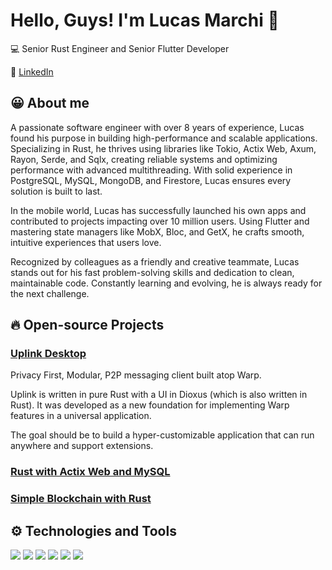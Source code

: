 # Hello, Guys! I'm Lucas Marchi :metal: 

💻 Senior Rust Engineer and Senior Flutter Developer

💬 [LinkedIn]([https://www.linkedin.com/in/lgmarchi/](https://www.linkedin.com/in/lgmarchi-software-engineer/)) 

## 😀 About me
A passionate software engineer with over 8 years of experience, Lucas found his purpose in building high-performance and scalable applications. Specializing in Rust, he thrives using libraries like Tokio, Actix Web, Axum, Rayon, Serde, and Sqlx, creating reliable systems and optimizing performance with advanced multithreading. With solid experience in PostgreSQL, MySQL, MongoDB, and Firestore, Lucas ensures every solution is built to last.

In the mobile world, Lucas has successfully launched his own apps and contributed to projects impacting over 10 million users. Using Flutter and mastering state managers like MobX, Bloc, and GetX, he crafts smooth, intuitive experiences that users love.

Recognized by colleagues as a friendly and creative teammate, Lucas stands out for his fast problem-solving skills and dedication to clean, maintainable code. Constantly learning and evolving, he is always ready for the next challenge.

## :fire: Open-source Projects

### [Uplink Desktop](https://github.com/Satellite-im/Uplink)
Privacy First, Modular, P2P messaging client built atop Warp.

Uplink is written in pure Rust with a UI in Dioxus (which is also written in Rust). It was developed as a new foundation for implementing Warp features in a universal application.

The goal should be to build a hyper-customizable application that can run anywhere and support extensions.

### [Rust with Actix Web and MySQL](https://github.com/lgmarchi/money-way)

### [Simple Blockchain with Rust](https://github.com/lgmarchi/rust-blockchain-project-01)

## ⚙️ Technologies and Tools
![](https://img.shields.io/badge/Code-Rust-informational?style=flat&logo=rust&logoColor=white&color=2bbc8a)
![](https://img.shields.io/badge/Code-Flutter-informational?style=flat&logo=flutter&logoColor=white&color=2bbc8a)
![](https://img.shields.io/badge/Code-Dioxus-informational?style=flat&logo=rust&logoColor=white&color=2bbc8a)
![](https://img.shields.io/badge/Code-Svelte-informational?style=flat&logo=svelte&logoColor=white&color=2bbc8a)
![](https://img.shields.io/badge/Code-Javascript-informational?style=flat&logo=javascript&logoColor=white&color=2bbc8a)
![](https://img.shields.io/badge/Code-Typescript-informational?style=flat&logo=typescript&logoColor=white&color=2bbc8a)
